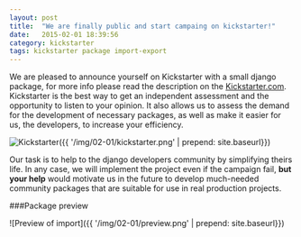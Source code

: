 ```yaml
---
layout: post
title:  "We are finally public and start campaing on kickstarter!"
date:   2015-02-01 18:39:56
сategory: kickstarter
tags: kickstarter package import-export
---
```

We are pleased to announce yourself on Kickstarter with a small django package, for more info please read the description on the [Kickstarter.com][kickstarter]. Kickstarter is the best way to get an independent assessment and the opportunity to listen to your opinion. It also allows us to assess the demand for the development of necessary packages, as well as make it easier for us, the developers, to increase your efficiency.

![Kickstarter]({{ '/img/02-01/kickstarter.png' | prepend: site.baseurl}})

Our task is to help to the django developers community by simplifying theirs life.
In any case, we will implement the project even if the campaign fail, **but your help** would motivate us in the future
to develop much-needed community packages that are suitable for use in real production projects.

###Package preview

![Preview of import]({{ '/img/02-01/preview.png' | prepend: site.baseurl}})

[kickstarter]:      https://www.kickstarter.com/projects/1625615835/django-opensource-improved-import-export-package